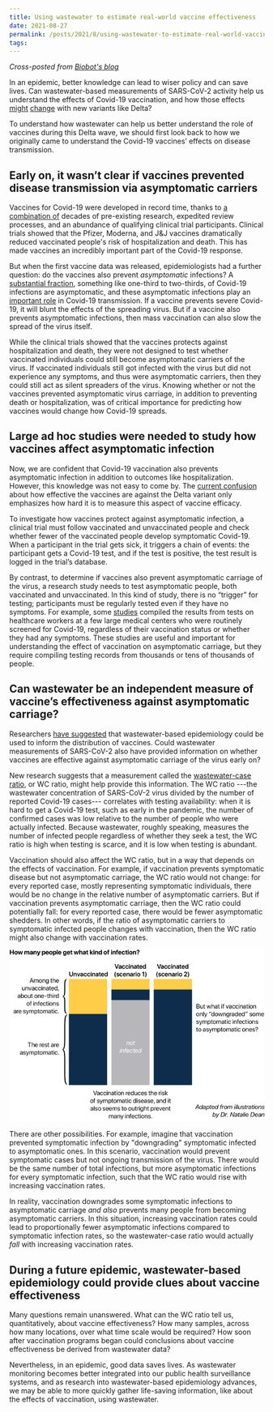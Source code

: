 ```yaml
---
title: Using wastewater to estimate real-world vaccine effectiveness
date: 2021-08-27
permalink: /posts/2021/8/using-wastewater-to-estimate-real-world-vaccine-effectiveness
tags:
---
```


*Cross-posted from [Biobot's blog](https://biobotanalytics.medium.com/using-wastewater-to-estimate-real-world-vaccine-effectiveness-134172bc5f76)*

In an epidemic, better knowledge can lead to wiser policy and can save lives.
Can wastewater-based measurements of SARS-CoV-2 activity help us understand the
effects of Covid-19 vaccination, and how those effects
[might](https://www.cdc.gov/mmwr/volumes/70/wr/mm7034e3.htm)
[change](https://www.nytimes.com/article/covid-breakthrough-delta-variant.html)
with new variants like Delta?

To understand how wastewater can help us better understand the role of vaccines
during this Delta wave, we should first look back to how we originally came to
understand the Covid-19 vaccines’ effects on disease transmission.

## Early on, it wasn’t clear if vaccines prevented disease transmission via asymptomatic carriers

Vaccines for Covid-19 were developed in record time, thanks to [a combination
of](https://www.healthline.com/health-news/heres-how-it-was-possible-to-develop-covid-19-vaccines-so-quickly#Hard-work-and-luck-played-a-part)
decades of pre-existing research, expedited review processes, and an abundance
of qualifying clinical trial participants. Clinical trials showed that the
Pfizer, Moderna, and J&J vaccines dramatically reduced vaccinated people's risk
of hospitalization and death. This has made vaccines an incredibly important
part of the Covid-19 response.

But when the first vaccine data was released, epidemiologists had a further
question: do the vaccines also prevent *asymptomatic* infections? A
[substantial
fraction](https://www.cdc.gov/coronavirus/2019-ncov/hcp/planning-scenarios.html),
something like one-third to two-thirds, of Covid-19 infections are
asymptomatic, and these asymptomatic infections play an [important
role](https://pubmed.ncbi.nlm.nih.gov/33410879/) in Covid-19 transmission. If a
vaccine prevents severe Covid-19, it will blunt the effects of the spreading
virus. But if a vaccine also prevents asymptomatic infections, then mass
vaccination can also slow the spread of the virus itself.

While the clinical trials showed that the vaccines protects against
hospitalization and death, they were not designed to test whether vaccinated
individuals could still become asymptomatic carriers of the virus. If
vaccinated individuals still got infected with the virus but did not experience
any symptoms, and thus were asymptomatic carriers, then they could still act as
silent spreaders of the virus. Knowing whether or not the vaccines prevented
asymptomatic virus carriage, in addition to preventing death or
hospitalization, was of critical importance for predicting how vaccines would
change how Covid-19 spreads.

## Large ad hoc studies were needed to study how vaccines affect asymptomatic infection

Now, we are confident that Covid-19 vaccination also prevents asymptomatic
infection in addition to outcomes like hospitalization. However, this knowledge
was not easy to come by. The [current
confusion](https://www.theatlantic.com/health/archive/2021/08/why-pandemic-so-bad-florida/619761/)
about how effective the vaccines are against the Delta variant only emphasizes
how hard it is to measure this aspect of vaccine efficacy.

To investigate how vaccines protect against asymptomatic infection, a clinical
trial must follow vaccinated and unvaccinated people and check whether fewer of
the vaccinated people develop symptomatic Covid-19. When a participant in the
trial gets sick, it triggers a chain of events: the participant gets a Covid-19
test, and if the test is positive, the test result is logged in the trial’s
database.

By contrast, to determine if vaccines also prevent asymptomatic carriage of the
virus, a research study needs to test asymptomatic people, both vaccinated and
unvaccinated. In this kind of study, there is no “trigger” for testing;
participants must be regularly tested even if they have no symptoms. For
example, some
[studies](https://www.cdc.gov/coronavirus/2019-ncov/science/science-briefs/fully-vaccinated-people.html)
compiled the results from tests on healthcare workers at a few large medical
centers who were routinely screened for Covid-19, regardless of their
vaccination status or whether they had any symptoms. These studies are useful
and important for understanding the effect of vaccination on asymptomatic
carriage, but they require compiling testing records from thousands or tens of
thousands of people.

## Can wastewater be an independent measure of vaccine’s effectiveness against asymptomatic carriage?

Researchers [have suggested](https://jamanetwork.com/journals/jama-health-forum/fullarticle/2775225) that wastewater-based epidemiology could be used to
inform the distribution of vaccines. Could wastewater measurements of
SARS-CoV-2 also have provided information on whether vaccines are effective
against asymptomatic carriage of the virus early on?

New research suggests that a measurement called the [wastewater-case
ratio](https://www.medrxiv.org/content/10.1101/2021.06.10.21258580v1), or WC
ratio, might help provide this information. The WC ratio ---the wastewater
concentration of SARS-CoV-2 virus divided by the number of reported Covid-19
cases--- correlates with testing availability: when it is hard to get a Covid-19
test, such as early in the pandemic, the number of confirmed cases was low
relative to the number of people who were actually infected. Because
wastewater, roughly speaking, measures the number of infected people regardless
of whether they seek a test, the WC ratio is high when testing is scarce, and
it is low when testing is abundant.

Vaccination should also affect the WC ratio, but in a way that depends on the
effects of vaccination. For example, if vaccination prevents symptomatic
disease but not asymptomatic carriage, the WC ratio would not change: for every
reported case, mostly representing symptomatic individuals, there would be no
change in the relative number of asymptomatic carriers. But if vaccination
prevents asymptomatic carriage, then the WC ratio could potentially fall: for
every reported case, there would be fewer asymptomatic shedders. In other
words, if the ratio of asymptomatic carriers to symptomatic infected people
changes with vaccination, then the WC ratio might also change with vaccination
rates.

![](/files/images/2021-08-vaccination-bars.png)

There are other possibilities. For example, imagine that vaccination prevented
symptomatic infection by "downgrading" symptomatic infected to asymptomatic
ones. In this scenario, vaccination would prevent symptomatic cases but not
ongoing transmission of the virus. There would be the same number of total
infections, but more asymptomatic infections for every symptomatic infection,
such that the WC ratio would rise with increasing vaccination rates.

In reality, vaccination downgrades some symptomatic infections to asymptomatic
carriage *and also* prevents many people from becoming asymptomatic carriers. In
this situation, increasing vaccination rates could lead to proportionally fewer
asymptomatic infections compared to symptomatic infection rates, so the
wastewater-case ratio would actually *fall* with increasing vaccination rates.

## During a future epidemic, wastewater-based epidemiology could provide clues about vaccine effectiveness

Many questions remain unanswered. What can the WC ratio tell us,
quantitatively, about vaccine effectiveness? How many samples, across how many
locations, over what time scale would be required? How soon after vaccination
programs began could conclusions about vaccine effectiveness be derived from
wastewater data?

Nevertheless, in an epidemic, good data saves lives. As wastewater monitoring
becomes better integrated into our public health surveillance systems, and as
research into wastewater-based epidemiology advances, we may be able to more
quickly gather life-saving information, like about the effects of vaccination,
using wastewater.
